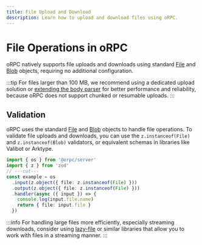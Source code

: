 ```yaml
---
title: File Upload and Download
description: Learn how to upload and download files using oRPC.
---
```


# File Operations in oRPC

oRPC natively supports file uploads and downloads using standard [File](https://developer.mozilla.org/en-US/docs/Web/API/File) and [Blob](https://developer.mozilla.org/en-US/docs/Web/API/Blob) objects, requiring no additional configuration.

:::tip
For files larger than 100 MB, we recommend using a dedicated upload solution or [extending the body parser](/docs/advanced/extend-body-parser) for better performance and reliability, because oRPC does not support chunked or resumable uploads.
:::

## Validation

oRPC uses the standard [File](https://developer.mozilla.org/en-US/docs/Web/API/File) and [Blob](https://developer.mozilla.org/en-US/docs/Web/API/Blob) objects to handle file operations. To validate file uploads and downloads, you can use the `z.instanceof(File)` and `z.instanceof(Blob)` validators, or equivalent schemas in libraries like Valibot or Arktype.

```ts twoslash
import { os } from '@orpc/server'
import { z } from 'zod'
// ---cut---
const example = os
  .input(z.object({ file: z.instanceof(File) }))
  .output(z.object({ file: z.instanceof(File) }))
  .handler(async ({ input }) => {
    console.log(input.file.name)
    return { file: input.file }
  })
```

:::info
For handling large files more efficiently, especially streaming downloads, consider using [lazy-file](https://www.npmjs.com/package/@mjackson/lazy-file) or similar libraries that allow you to work with files in a streaming manner.
:::
